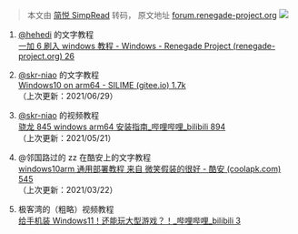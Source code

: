 > 本文由 [简悦 SimpRead](http://ksria.com/simpread/) 转码， 原文地址 [forum.renegade-project.org](https://forum.renegade-project.org/t/845-windows/36) ![](https://forum.renegade-project.org/letter_avatar_proxy/v4/letter/s/6a8cbe/90.png)

1.  [@hehedi](/u/hehedi) 的文字教程  
    [一加 6 刷入 windows 教程 - Windows - Renegade Project (renegade-project.org) 26](https://forum.renegade-project.org/t/6-windows/194)
    
2.  [@skr-niao](/u/skr-niao) 的文字教程  
    [Windows10 on arm64 - SILIME (gitee.io) 1.7k](https://silime.gitee.io/2021/05/20/Windows10-on-arm64/)  
    （上次更新：2021/06/29）
    
3.  [@skr-niao](/u/skr-niao) 的视频教程  
    [骁龙 845 windows arm64 安装指南_哔哩哔哩_bilibili 894](https://www.bilibili.com/video/BV1dv41157DE)  
    （上次更新：2021/05/21）
    

4.  @邻国路过的 zz 在酷安上的文字教程  
    [windows10arm 通用部署教程 来自 微笑假装的很好 - 酷安 (coolapk.com) 545](https://www.coolapk.com/feed/25732610?shareKey=ZmUxNGZhNTFjODQ2NjBlMmMwNGE~)  
    （上次更新：2021/03/22）
    
5.  极客湾的（粗略）视频教程  
    [给手机装 Windows11！还能玩大型游戏？！_哔哩哔哩_bilibili 3](https://www.bilibili.com/video/BV1MU4y137Yi)